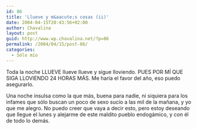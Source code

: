 ```yaml
---
id: 86
title: 'Llueve y m&aacute;s cosas (ii)'
date: 2004-04-15T20:43:56+02:00
author: Chavalina
layout: post
guid: http://www.wp.chavalina.net/?p=86
permalink: /2004/04/15/post-86/
categories:
  - Sólo mío
---
```

Toda la noche LLUEVE llueve llueve y sigue lloviendo. PUES POR M&Iacute; QUE SIGA LLOVIENDO 24 HORAS M&Aacute;S. Me har&iacute;a el favor del a&ntilde;o, eso puedo asegurarlo.

Una noche insulsa como la que m&aacute;s, buena para nadie, ni siquiera para los infames que s&oacute;lo buscan un poco de sexo sucio a las mil de la ma&ntilde;ana, y yo que me alegro. No puedo creer que vaya a decir esto, pero estoy deseando que llegue el lunes y alejarme de este maldito pueblo endog&aacute;mico, y con &eacute;l de todo lo dem&aacute;s.
